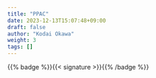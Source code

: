 ```yaml
---
title: "PPAC"
date: 2023-12-13T15:07:48+09:00
draft: false
author: "Kodai Okawa"
weight: 3
tags: []
---
```


{{% badge %}}{{< signature >}}{{% /badge %}}
